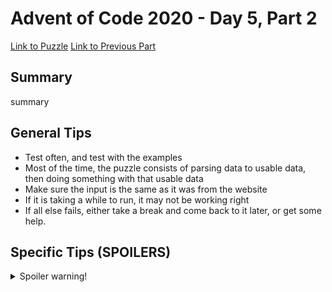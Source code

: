 # Advent of Code 2020 - Day 5, Part 2

[Link to Puzzle](https://adventofcode.com/2020/day/5#part2)
[Link to Previous Part](https://github.com/CodingAP/unofficial-aoc-syllabus/blob/main/years/2020/day5/part1.md)

## Summary
summary

## General Tips
- Test often, and test with the examples
- Most of the time, the puzzle consists of parsing data to usable data, then doing something with that usable data
- Make sure the input is the same as it was from the website
- If it is taking a while to run, it may not be working right
- If all else fails, either take a break and come back to it later, or get some help.

## Specific Tips (SPOILERS)
<details> <summary>Spoiler warning!</summary>

specific tips

</details>
